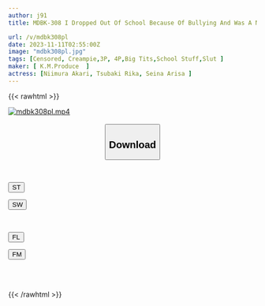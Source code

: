 ```yaml
---
author: j91
title: MDBK-308 I Dropped Out Of School Because Of Bullying And Was A NEET, But When I Enrolled In Part-time School, All My Classmates Were Single Mothers! ! Apparently, I'm A Virgin And I'm Not Used To Women, So It Seems That I'm Cute, And My First Youth Has Arrived During The Unexpectedly Popular Period! !

url: /v/mdbk308pl
date: 2023-11-11T02:55:00Z
image: "mdbk308pl.jpg"
tags: [Censored, Creampie,3P, 4P,Big Tits,School Stuff,Slut	]
maker: [ K.M.Produce  ]
actress: [Niimura Akari, Tsubaki Rika, Seina Arisa ]
---
```



{{< rawhtml >}}

<div class="video" data-videoid="jbwQ1V486wfJDp">
    <a href="javascript:;">
        <img src="https://my.j91.asia/v/mdbk308pl/mdbk308pl.jpg" width="WIDTH" height="HEIGHT" alt="mdbk308pl.mp4" loading="lazy">
    </a>
</div>

<script type="text/javascript" src="https://j91.asia/asset/on-demand-st.js"></script>

<br>
  <link rel="stylesheet" href="https://j91.asia/asset/bs5.css">
  
  <center>
  <button class="btn btn-primary" type="button" data-bs-toggle="collapse" data-bs-target=".multi-collapse" aria-expanded="false" aria-controls="multiCollapseExample1 multiCollapseExample2"><h2>Download</h2></button></center>
</p>
<div class="row">
  <div class="col">
    <div class="collapse multi-collapse" id="multiCollapseExample1">
      <div class="card card-body">
	      	      <br>
<div class="buttons">  
<p><a href="https://streamtape.to/v/jbwQ1V486wfJDp" target="_blank"><button class="btn-hover color-3"><i class="fa fa-download"></i> ST</button></a></p>
<p><a href="https://sfastwish.com/7fi2d7bdt8qw" target="_blank"><button class="btn-hover color-2"><i class="fa fa-download"></i> SW</button></a></p></div>
    </div>
  </div>
</div>
  <div class="col">
    <div class="collapse multi-collapse" id="multiCollapseExample2">
      <div class="card card-body">
	      <br>
<div class="buttons">
<p><a href="https://fviplions.com/f/ekebpraykup4" target="_blank"><button class="btn-hover color-9"><i class="fa fa-download"></i> FL</button></a></p>
<p><a href="https://filemoon.sx/d/alkhy2v9uozs" target="_blank"><button class="btn-hover color-8"><i class="fa fa-download"></i> FM</button></a></p></div>
<br><br>
      </div>
    </div>
  </div>
</div>

{{< /rawhtml >}}
